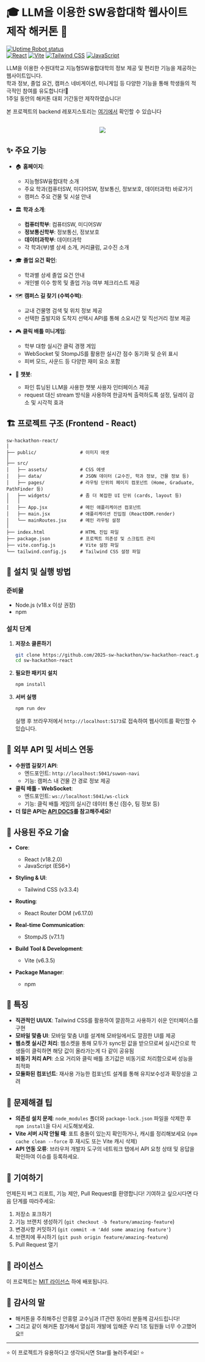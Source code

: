 # 🎓 LLM을 이용한 SW융합대학 웹사이트 제작 해커톤 🏫

[![Uptime Robot status](https://img.shields.io/uptimerobot/status/m800668201-c738159d6dea0ef0205cad01?up_message=%20%EC%84%9C%EB%B2%84%20%EC%8B%A4%ED%96%89%EC%A4%91!&down_message=%EC%84%9C%EB%B2%84+%EC%98%A4%ED%94%84%EB%9D%BC%EC%9D%B8&style=for-the-badge)](https://uswai.2jang.me)  
[![React](https://img.shields.io/badge/React-18.2.0-61DAFB?style=for-the-badge&logo=react&logoColor=white)](https://reactjs.org/)
[![Vite](https://img.shields.io/badge/Vite-6.3.5-646CFF?style=for-the-badge&logo=vite&logoColor=white)](https://vitejs.dev/)
[![Tailwind CSS](https://img.shields.io/badge/Tailwind_CSS-3.3.4-38B2AC?style=for-the-badge&logo=tailwind-css&logoColor=white)](https://tailwindcss.com/)
[![JavaScript](https://img.shields.io/badge/JavaScript-ES6+-F7DF1E?style=for-the-badge&logo=javascript&logoColor=white)](https://www.javascript.com/)

LLM을 이용한 수원대학교 지능형SW융합대학의 정보 제공 및 편리한 기능을 제공하는 웹사이트입니다.  
학과 정보, 졸업 요건, 캠퍼스 네비게이션, 미니게임 등 다양한 기능을 통해 학생들의 적극적인 참여를 유도합니다!🚀  
1주일  동안의 해커톤 대회 기간동안 제작하였습니다!  

본 프로젝트의 backend 레포지스토리는 [여기에서](https://github.com/2jang/sw-hackathon-backend) 확인할 수 있습니다

<p align="center">
    <br>
    <img src="public/img/front_image.png">
    <br>
</p>

## ✨ 주요 기능

- 🏠 **홈페이지**:
    -   지능형SW융합대학 소개
    -   주요 학과(컴퓨터SW, 미디어SW, 정보통신, 정보보호, 데이터과학) 바로가기
    -   캠퍼스 주요 건물 및 시설 안내
  
- 🏛️ **학과 소개**:
  -   **컴퓨터학부**: 컴퓨터SW, 미디어SW
  -   **정보통신학부**: 정보통신, 정보보호
  -   **데이터과학부**: 데이터과학
  -   각 학과(부)별 상세 소개, 커리큘럼, 교수진 소개
  
- 🎓 **졸업 요건 확인**:
    -   학과별 상세 졸업 요건 안내
    -   개인별 이수 항목 및 졸업 가능 여부 체크리스트 제공
  
- 🗺️ **캠퍼스 길 찾기 (수벅수벅)**:
    -   교내 건물명 검색 및 위치 정보 제공
    -   선택한 출발지와 도착지 선택시 API를 통해 소요시간 및 직선거리 정보 제공
  
- 🎮 **클릭 배틀 미니게임**:
    -   학부 대항 실시간 클릭 경쟁 게임
    -   WebSocket 및 StompJS를 활용한 실시간 점수 동기화 및 순위 표시
    -   피버 모드, 사운드 등 다양한 재미 요소 포함
  
- 💬 **챗봇**:
    -  파인 튜닝된 LLM을 사용한 챗봇 사용자 인터페이스 제공
    -   request 대신 stream 방식을 사용하여 한글자씩 출력하도록 설정, 딜레이 감소 및 시각적 효과
  
## 🏗️ 프로젝트 구조 (Frontend - React)
```
sw-hackathon-react/
│
├── public/                # 이미지 에셋
│
├── src/
│   ├── assets/            # CSS 에셋
│   ├── data/              # JSON 데이터 (교수진, 학과 정보, 건물 정보 등)
│   ├── pages/             # 라우팅 단위의 페이지 컴포넌트 (Home, Graduate, PathFinder 등)
│   ├── widgets/           # 좀 더 복잡한 UI 단위 (cards, layout 등)
│   │
│   ├── App.jsx            # 메인 애플리케이션 컴포넌트
│   ├── main.jsx           # 애플리케이션 진입점 (ReactDOM.render)
│   └── mainRoutes.jsx     # 메인 라우팅 설정
│
├── index.html             # HTML 진입 파일
├── package.json           # 프로젝트 의존성 및 스크립트 관리
├── vite.config.js         # Vite 설정 파일
└── tailwind.config.js     # Tailwind CSS 설정 파일
```
## 🚀 설치 및 실행 방법

### 준비물

- Node.js (v18.x 이상 권장)
- npm

### 설치 단계

1.  **저장소 클론하기**
    ```bash
    git clone https://github.com/2025-sw-hackathon/sw-hackathon-react.git
    cd sw-hackathon-react
    ```

2.  **필요한 패키지 설치**
    ```bash
    npm install
    ```

3.  **서버 실행**
    ```bash
    npm run dev
    ```
    실행 후 브라우저에서 `http://localhost:5173`로 접속하여 웹사이트를 확인할 수 있습니다.

## 🔄 외부 API 및 서비스 연동

-   **수원맵 길찾기 API**:
    -   엔드포인트: `http://localhost:5041/suwon-navi`
    -   기능: 캠퍼스 내 건물 간 경로 정보 제공
-   **클릭 배틀 - WebSocket**:
    -   엔드포인트: `ws://localhost:5041/ws-click`
    -   기능: 클릭 배틀 게임의 실시간 데이터 통신 (점수, 팀 정보 등)
-   **더 많은 API는 [API DOCS](https://documenter.getpostman.com/view/29676859/2sB2qUo57h)를 참고해주세요!**

## 🧩 사용된 주요 기술

-   **Core**:
    -   React (v18.2.0)
    -   JavaScript (ES6+)
    
-   **Styling & UI**:
    -   Tailwind CSS (v3.3.4) 
    
-   **Routing**:
    -   React Router DOM (v6.17.0)
    
-   **Real-time Communication**:
    -   StompJS (v7.1.1)
    
-   **Build Tool & Development**:
    -   Vite (v6.3.5)
    
-   **Package Manager**:
    -   npm

## 🌟 특징

-   **직관적인 UI/UX**: Tailwind CSS를 활용하여 깔끔하고 사용하기 쉬운 인터페이스를 구현
-   **모바일 맟춤 UI**: 모바일 맟춤 UI를 설계해 모바일에서도 깔끔한 UI를 제공
-   **웹소켓 실시간 처리**: 웹소켓을 통해 모두가 sync된 값을 받으므로써 실시간으로 학생들이 클릭하면 해당 값이 올라가는게 다 같이 공유됨
-   **비동기 처리 API**: 소요 거리와 클릭 배틀 초기값은 비동기로 처리함으로써 성능을 최적화
-   **모듈화된 컴포넌트**: 재사용 가능한 컴포넌트 설계를 통해 유지보수성과 확장성을 고려

## 🔧 문제해결 팁

-   **의존성 설치 문제**: `node_modules` 폴더와 `package-lock.json` 파일을 삭제한 후 `npm install`을 다시 시도해보세요.
-   **Vite 서버 시작 안될 때**: 포트 충돌이 있는지 확인하거나, 캐시를 정리해보세요 (`npm cache clean --force` 후 재시도 또는 Vite 캐시 삭제)
-   **API 연동 오류**: 브라우저 개발자 도구의 네트워크 탭에서 API 요청 상태 및 응답을 확인하여 이슈를 등록하세요.

## 🤝 기여하기

언제든지 버그 리포트, 기능 제안, Pull Request를 환영합니다! 기여하고 싶으시다면 다음 단계를 따라주세요:

1.  저장소 포크하기
2.  기능 브랜치 생성하기 (`git checkout -b feature/amazing-feature`)
3.  변경사항 커밋하기 (`git commit -m 'Add some amazing feature'`)
4.  브랜치에 푸시하기 (`git push origin feature/amazing-feature`)
5.  Pull Request 열기

## 📝 라이선스

이 프로젝트는 [MIT 라이선스](LICENSE) 하에 배포됩니다.

## 🙏 감사의 말

-   해커톤을 주최해주신 안홍렬 교수님과 IT관련 동아리 분들께 감사드립니다!
-   그리고 같이 해커톤 참가해서 열심히 개발에 임해준 우리 1조 팀원들 너무 수고했어요!!

---

⭐ 이 프로젝트가 유용하다고 생각되시면 Star를 눌러주세요! ⭐
